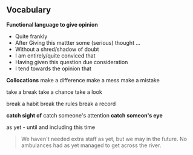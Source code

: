 ## Vocabulary

**Functional language to give opinion**
- Quite frankly
- After Giving this mattter some (serious) thought ...
- Without a shred/shadow of doubt
- I am entirely/quite conviced that
- Having given this question due consideration
- I tend towards the opinion that

**Collocations**
make a difference
make a mess
make a mistake

take a break
take a chance
take a look

break a habit
break the rules
break a record

**catch sight of** 
catch someone's attention
**catch someon's eye**

as yet - until and including this time
> We haven't needed extra staff as yet, but we may in the future.
> No ambulances had as yet managed to get across the river.
